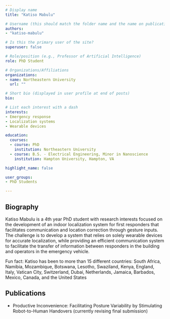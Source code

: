 ```yaml
---
# Display name
title: "Katiso Mabulu"

# Username (this should match the folder name and the name on publications)
authors:
- "katiso-mabulu"

# Is this the primary user of the site?
superuser: false

# Role/position (e.g., Professor of Artificial Intelligence)
role: PhD Student

# Organizations/Affiliations
organizations:
- name: Northeastern University
  url: ""

# Short bio (displayed in user profile at end of posts)
bio:

# List each interest with a dash
interests:
- Emergency response
- Localization systems
- Wearable devices

education:
  courses:
  - course: PhD
    institution: Northeastern University
  - course: B.S. - Electrical Engineering, Minor in Nanoscience
    institution: Hampton University, Hampton, VA

highlight_name: false

user_groups:
- PhD Students

---
```


## Biography

Katiso Mabulu is a 4th year PhD student with research interests focused on the development of an indoor localization system for first responders that facilitates communication and location correction through gesture inputs. The challenge is to develop a system that relies on solely wearable devices for accurate localization, while providing an efficient communication system to facilitate the transfer of information between responders in the building and operators in the emergency vehicle.

Fun fact: Katiso has been to more than 15 different countries: South Africa, Namibia, Mozambique, Botswana, Lesotho, Swaziland, Kenya, England, Italy, Vatican City, Switzerland, Dubai, Netherlands, Jamaica, Barbados, Mexico, Canada, and the United States

## Publications

- Productive Inconvenience: Facilitating Posture Variability by Stimulating Robot-to-Human Handovers (currently revising final submission)
